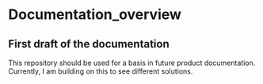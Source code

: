 # Documentation_overview


## First draft of the documentation

This repository should be used for a basis in future product documentation. Currently, I am building on this to see different solutions.

